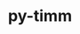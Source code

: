 ---
title: "py-timm"
layout: cache
categories: [package, v0.20.3]
meta: {"versions": ["0.6.12", "0.6.13"], "compilers": ["gcc@=11.4.0"], "oss": ["ubuntu22.04"], "platforms": ["linux"], "targets": ["x86_64_v3"], "stacks": ["ml-linux-x86_64-cpu", "ml-linux-x86_64-cuda", "root"], "num_specs": 4, "num_specs_by_stack": {"root": 4, "ml-linux-x86_64-cuda": 2, "ml-linux-x86_64-cpu": 2}}
spec_details: [{"hash": "efr7sauzwn4eut5lbwt3hx6365wc3rtb", "compiler": "gcc@=11.4.0", "versions": ["0.6.12"], "os": "ubuntu22.04", "platform": "linux", "target": "x86_64_v3", "variants": ["build_system=python_pip"], "stacks": ["root", "ml-linux-x86_64-cuda"], "size": "-", "tarball": "https://binaries.spack.io/v0.20.3/build_cache/linux-ubuntu22.04-x86_64_v3/gcc-11.4.0/py-timm-0.6.12/linux-ubuntu22.04-x86_64_v3-gcc-11.4.0-py-timm-0.6.12-efr7sauzwn4eut5lbwt3hx6365wc3rtb.spack"}, {"hash": "6ogjeglnzhtwou7gaauw56cnjgtuwbpm", "compiler": "gcc@=11.4.0", "versions": ["0.6.12"], "os": "ubuntu22.04", "platform": "linux", "target": "x86_64_v3", "variants": ["build_system=python_pip"], "stacks": ["ml-linux-x86_64-cpu", "root"], "size": "-", "tarball": "https://binaries.spack.io/v0.20.3/build_cache/linux-ubuntu22.04-x86_64_v3/gcc-11.4.0/py-timm-0.6.12/linux-ubuntu22.04-x86_64_v3-gcc-11.4.0-py-timm-0.6.12-6ogjeglnzhtwou7gaauw56cnjgtuwbpm.spack"}, {"hash": "antgzcjxo766ysnxl4emodymkryyxb5b", "compiler": "gcc@=11.4.0", "versions": ["0.6.13"], "os": "ubuntu22.04", "platform": "linux", "target": "x86_64_v3", "variants": ["build_system=python_pip"], "stacks": ["root", "ml-linux-x86_64-cuda"], "size": "-", "tarball": "https://binaries.spack.io/v0.20.3/build_cache/linux-ubuntu22.04-x86_64_v3/gcc-11.4.0/py-timm-0.6.13/linux-ubuntu22.04-x86_64_v3-gcc-11.4.0-py-timm-0.6.13-antgzcjxo766ysnxl4emodymkryyxb5b.spack"}, {"hash": "djoqwidixjepcc2opidtdjropewlqa6e", "compiler": "gcc@=11.4.0", "versions": ["0.6.13"], "os": "ubuntu22.04", "platform": "linux", "target": "x86_64_v3", "variants": ["build_system=python_pip"], "stacks": ["ml-linux-x86_64-cpu", "root"], "size": "-", "tarball": "https://binaries.spack.io/v0.20.3/build_cache/linux-ubuntu22.04-x86_64_v3/gcc-11.4.0/py-timm-0.6.13/linux-ubuntu22.04-x86_64_v3-gcc-11.4.0-py-timm-0.6.13-djoqwidixjepcc2opidtdjropewlqa6e.spack"}]
---